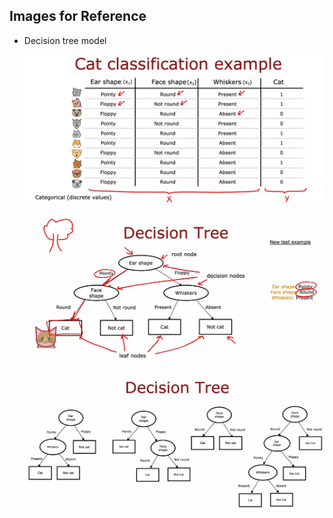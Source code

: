 ## Images for Reference

- Decision tree model

    ![alt text](image-1.png)

    ![alt text](image-2.png)

    ![alt text](image-3.png)

